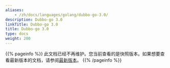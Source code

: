 ```yaml
---
aliases:
    - /zh/docs/languages/golang/dubbo-go-3.0/
description: Dubbo-go 3.0
linkTitle: Dubbo-go 3.0
title: Dubbo-go 3.0
type: docs
weight: 200
---
```




{{% pageinfo %}} 此文档已经不再维护。您当前查看的是快照版本。如果想要查看最新版本的文档，请参阅[最新版本](/zh-cn/docs3-v2/golang-sdk/)。
{{% /pageinfo %}}